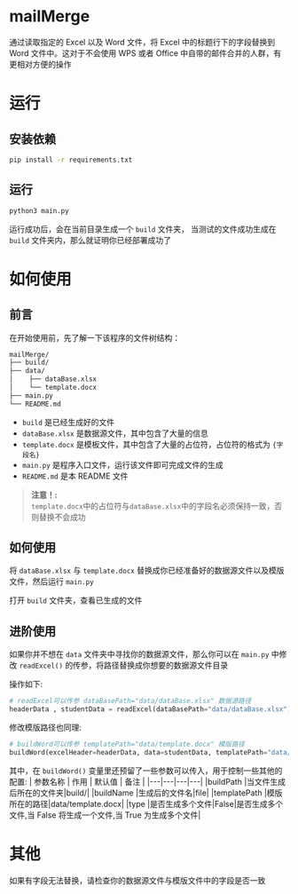 # mailMerge

通过读取指定的 Excel 以及 Word 文件，将 Excel 中的标题行下的字段替换到 Word 文件中。这对于不会使用 WPS 或者 Office 中自带的邮件合并的人群，有更相对方便的操作

# 运行

<h2>安装依赖</h2>

```bash
pip install -r requirements.txt
```

<h2>运行</h2>

```bash
python3 main.py
```

运行成功后，会在当前目录生成一个 `build` 文件夹，
当测试的文件成功生成在 `build` 文件夹内，那么就证明你已经部署成功了

# 如何使用

## 前言

在开始使用前，先了解一下该程序的文件树结构：

```bash
mailMerge/
├── build/
├── data/
│    ├── dataBase.xlsx
│    └── template.docx
├── main.py
└── README.md
```

- `build` 是已经生成好的文件
- `dataBase.xlsx` 是数据源文件，其中包含了大量的信息
- `template.docx` 是模板文件，其中包含了大量的占位符，占位符的格式为 `{字段名}`
- `main.py` 是程序入口文件，运行该文件即可完成文件的生成
- `README.md` 是本 README 文件

> **注意！:**\
> `template.docx`中的占位符与`dataBase.xlsx`中的字段名必须保持一致，否则替换不会成功

## 如何使用

将 `dataBase.xlsx` 与 `template.docx` 替换成你已经准备好的数据源文件以及模版文件，然后运行 `main.py`

打开 `build` 文件夹，查看已生成的文件

## 进阶使用

如果你并不想在 `data` 文件夹中寻找你的数据源文件，那么你可以在 `main.py` 中修改 `readExcel()` 的传参，将路径替换成你想要的数据源文件目录

操作如下:

```python
# readExcel可以传参 dataBasePath="data/dataBase.xlsx" 数据源路径
headerData , studentData = readExcel(dataBasePath="data/dataBase.xlsx") # 读取Excel文件
```

修改模版路径也同理:

```python
# buildWord可以传参 templatePath="data/template.docx" 模版路径
buildWord(excelHeader=headerData, data=studentData, templatePath="data/template.docx" ) # 生成Word文件
```

其中，在 `buildWord()` 变量里还预留了一些参数可以传入，用于控制一些其他的配置:
| 参数名称 | 作用 | 默认值 | 备注 |
|---|---|---|---|
|buildPath |当文件生成后所在的文件夹|build/|
|buildName |生成后的文件名|file|
|templatePath |模版所在的路径|data/template.docx|
|type |是否生成多个文件|False|是否生成多个文件,当 False 将生成一个文件,当 True 为生成多个文件|

# 其他
如果有字段无法替换，请检查你的数据源文件与模版文件中的字段是否一致